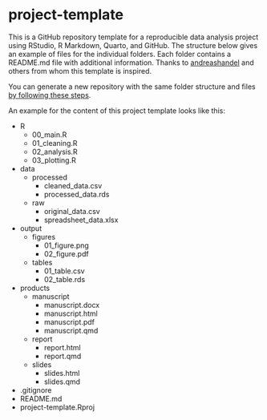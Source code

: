 # project-template
This is a GitHub repository template for a reproducible data analysis project using RStudio, R Markdown, Quarto, and GitHub. The structure below gives an example of files for the individual folders. Each folder contains a README.md file with additional information. Thanks to [andreashandel](https://github.com/andreashandel) and others from whom this template is inspired.

You can generate a new repository with the same folder structure and files [by following these steps](https://docs.github.com/en/repositories/creating-and-managing-repositories/creating-a-repository-from-a-template).

An example for the content of this project template looks like this:
- R
    - 00_main.R
    - 01_cleaning.R
    - 02_analysis.R
    - 03_plotting.R
- data
    - processed
        - cleaned_data.csv
        - processed_data.rds
    - raw
        - original_data.csv
        - spreadsheet_data.xlsx
- output
    - figures
        - 01_figure.png
        - 02_figure.pdf
    - tables
        - 01_table.csv
        - 02_table.rds
- products
    - manuscript
        - manuscript.docx
        - manuscript.html
        - manuscript.pdf
        - manuscript.qmd
    - report
        - report.html
        - report.qmd
    - slides
        - slides.html
        - slides.qmd
- .gitignore
- README.md
- project-template.Rproj
